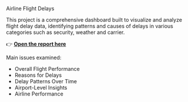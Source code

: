 Airline Flight Delays

This project is a comprehensive dashboard built to visualize and analyze flight delay data, identifying patterns and causes of delays in various categories such as security, weather and carrier.


👉 [**Open the report here**]([https://github.com/gubrie/Airline-Flight-Delays/])

Main issues examined:

- Overall Flight Performance
- Reasons for Delays
- Delay Patterns Over Time
- Airport-Level Insights
- Airline Performance
